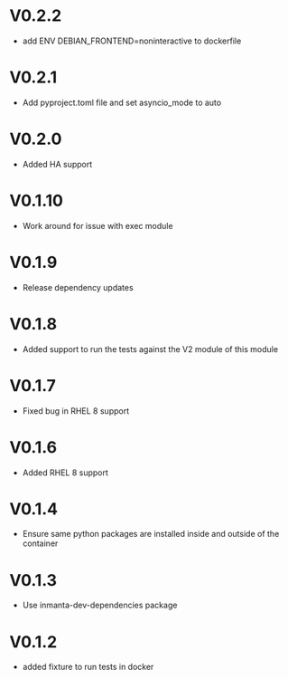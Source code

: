 # V0.2.2
- add ENV DEBIAN_FRONTEND=noninteractive to dockerfile

# V0.2.1
- Add pyproject.toml file and set asyncio_mode to auto

# V0.2.0
- Added HA support

# V0.1.10
- Work around for issue with exec module

# V0.1.9
- Release dependency updates
# V0.1.8
- Added support to run the tests against the V2 module of this module
# V0.1.7
- Fixed bug in RHEL 8 support
# V0.1.6
- Added RHEL 8 support
# V0.1.4
- Ensure same python packages are installed inside and outside of the container
# V0.1.3
- Use inmanta-dev-dependencies package

# V0.1.2
 - added fixture to run tests in docker
